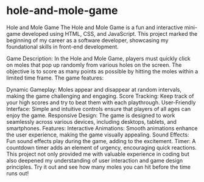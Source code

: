 # hole-and-mole-game
Hole and Mole Game
The Hole and Mole Game is a fun and interactive mini-game developed using HTML, CSS, and JavaScript. This project marked the beginning of my career as a software developer, showcasing my foundational skills in front-end development.

Game Description:
In the Hole and Mole Game, players must quickly click on moles that pop up randomly from various holes on the screen. The objective is to score as many points as possible by hitting the moles within a limited time frame. The game features:

Dynamic Gameplay: Moles appear and disappear at random intervals, making the game challenging and engaging.
Score Tracking: Keep track of your high scores and try to beat them with each playthrough.
User-Friendly Interface: Simple and intuitive controls ensure that players of all ages can enjoy the game.
Responsive Design: The game is designed to work seamlessly across various devices, including desktops, tablets, and smartphones.
Features:
Interactive Animations: Smooth animations enhance the user experience, making the game visually appealing.
Sound Effects: Fun sound effects play during the game, adding to the excitement.
Timer: A countdown timer adds an element of urgency, encouraging quick reactions.
This project not only provided me with valuable experience in coding but also deepened my understanding of user interaction and game design principles. Try it out and see how many moles you can hit before the time runs out!

